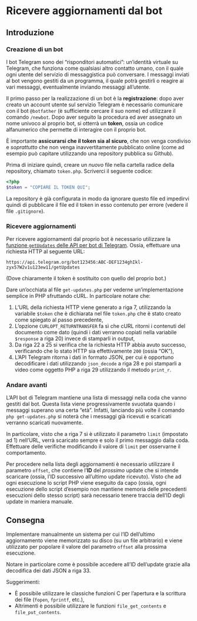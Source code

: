 # Ricevere aggiornamenti dal bot

## Introduzione

### Creazione di un bot

I bot Telegram sono dei “risponditori automatici”: un’identità virtuale su Telegram, che funziona come qualsiasi altro contatto umano, con il quale ogni utente del servizio di messaggistica può conversare.
I messaggi inviati al bot vengono gestiti da un programma, il quale potrà gestirli o reagire ai vari messaggi, eventualmente inviando messaggi all’utente.

Il primo passo per la realizzazione di un bot è la **registrazione**:
dopo aver creato un account utente sul servizio Telegram è necessario comunicare con il bot `@botfather` (è sufficiente cercare il suo nome) ed utilizzare il comando `/newbot`.
Dopo aver seguito la procedura ed aver assegnato un nome univoco al proprio bot, si otterrà un **token**, ossia un codice alfanumerico che permette di interagire con il proprio bot.

È importante **assicurarsi che il token sia al sicuro**, che non venga condiviso e *soprattutto* che non venga inavvertitamente pubblicato online (come ad esempio può capitare utilizzando una repository pubblica su Github).

Prima di iniziare quindi, creare un *nuovo* file nella cartella radice della repository, chiamato `token.php`.
Scriverci il seguente codice:

```php
<?php
$token = "COPIARE IL TOKEN QUI";
```

La repository è già configurata in modo da ignorare questo file ed impedirvi quindi di pubblicare il file ed il token in esso contenuto per errore (vedere il file `.gitignore`).

### Ricevere aggiornamenti

Per ricevere aggiornamenti dal proprio bot è necessario utilizzare la [funzione `getUpdates` delle API per bot di Telegram](https://core.telegram.org/bots/api#getupdates).
Ossia, effettuare una richiesta HTTP al seguente URL:

```
https://api.telegram.org/bot123456:ABC-DEF1234ghIkl-zyx57W2v1u123ew11/getUpdates
```

(Dove chiaramente il token è sostituito con quello del proprio bot.)

Dare un’occhiata al file `get-updates.php` per vederne un’implementazione semplice in PHP sfruttando cURL.
In particolare notare che:

1. L’URL della richiesta HTTP viene generato a riga 7, utilizzando la variabile `$token` che è dichiarata nel file `token.php` che è stato creato come spiegato al passo precedente,
2. L’opzione `CURLOPT_RETURNTRANSFER` fa sì che cURL ritorni i contenuti del documento come dato (quindi i dati verranno copiati nella variabile `$response` a riga 20) invece di stamparli in output,
3. Da riga&nbsp;22 a&nbsp;25 si verifica che la richiesta&nbsp;HTTP abbia avuto successo, verificando che lo stato&nbsp;HTTP sia effettivamente `200` (ossia “OK”),
4. L’API Telegram ritorna i dati in formato&nbsp;JSON, per cui è opportuno decodificare i dati utilizzando `json_decode` a riga&nbsp;28 e poi stamparli a video come oggetto PHP a riga&nbsp;29 utilizzando il metodo `print_r`.

### Andare avanti

L’API bot di Telegram mantiene una lista di messaggi nella coda che vanno gestiti dal bot.
Questa lista viene progressivamente svuotata quando i messaggi superano una certa “età”.
Infatti, lanciando più volte il comando `php get-updates.php` si noterà che i messaggi già ricevuti e scaricati verranno scaricati nuovamente.

In particolare, visto che a riga&nbsp;7 si è utilizzato il parametro `limit` (impostato ad&nbsp;1) nell’URL, verrà scaricato sempre e solo il primo messaggio dalla coda.
Effettuare delle verifiche modificando il valore di `limit` per osservarne il comportamento.

Per procedere nella lista degli aggiornamenti è necessario utilizzare il parametro `offset`, che contiene l’**ID** del *prossimo* update che si intende scaricare (ossia, l’ID successivo all’ultimo update ricevuto).
Visto che ad ogni esecuzione lo script PHP viene eseguito da capo (ossia, ogni esecuzione dello script d’esempio non mantiene memoria delle precedenti esecuzioni dello stesso script) sarà necessario tenere traccia dell’ID degli update in maniera manuale.

## Consegna

Implementare manualmente un sistema per cui l’ID dell’ultimo aggiornamento viene memorizzato su disco (su un file arbitrario) e viene utilizzato per popolare il valore del parametro `offset` alla prossima esecuzione.

Notare in particolare come è possibile accedere all’ID dell’update grazie alla decodifica dei dati&nbsp;JSON a riga&nbsp;33.

Suggerimenti:

* È possibile utilizzare le classiche funzioni&nbsp;C per l’apertura e la scrittura dei file (`fopen`, `fprintf`, etc.),
* Altrimenti è possibile utilizzare le funzioni `file_get_contents` e `file_put_contents`.
